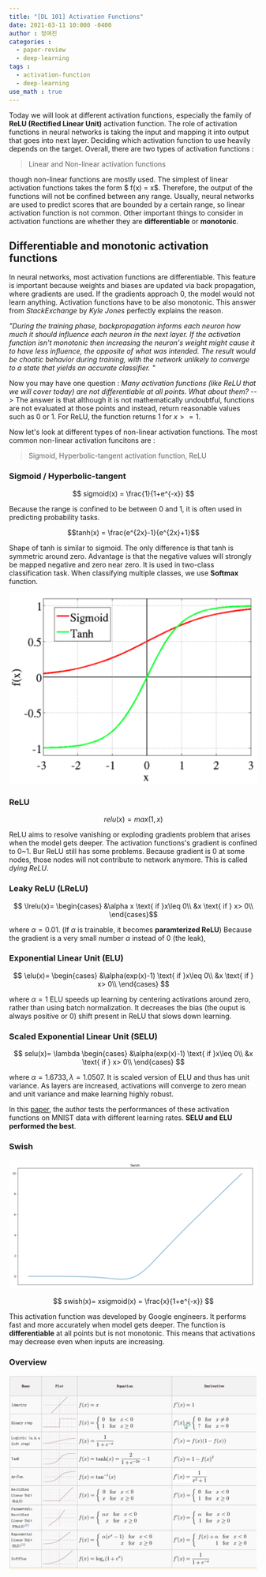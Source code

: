 ```yaml
---
title: "[DL 101] Activation Functions"
date: 2021-03-11 10:000 -0400
author : 정여진
categories :
  - paper-review
  - deep-learning
tags :
  - activation-function
  - deep-learning
use_math : true
---
```



Today we will look at different activation functions, especially the family of **ReLU (Rectified Linear Unit)** activation function. The role of activation functions in neural networks is taking the input and mapping it into output that goes into next layer. Deciding which  activation function to use heavily depends on the target. Overall, there are two types of activation functions :
> Linear and Non-linear activation functions

though non-linear functions are mostly used. The simplest of linear activation functions takes the form $ f(x) = x$. Therefore, the output of the functions will not be confined between any range. Usually, neural networks are used to predict scores that are bounded by a certain range, so linear activation function is not common. Other important things to  consider in activation functions are whether they are **differentiable** or **monotonic**. 

## Differentiable and monotonic activation functions
In neural networks, most activation functions are differentiable. This feature is important because weights and biases are updated via back propagation, where gradients are used. If the gradients approach 0, the model would not learn anything. Activation functions have to be also monotonic. This answer from _StackExchange_ by _Kyle Jones_ perfectly explains the reason.

*"During the training phase, backpropagation informs each neuron how much it should influence each neuron in the next layer. If the activation function isn't monotonic then increasing the neuron's weight might cause it to have less influence, the opposite of what was intended. The result would be choatic behavior during training, with the network unlikely to converge to a state that yields an accurate classifier. "*

Now you may have one question : _Many activation functions (like ReLU that we will cover today) are not differentiable at all points. What about them?_ --> The answer is that although it is not mathematically undoubtful, functions are not evaluated at those points and instead, return reasonable values such as 0 or 1. For ReLU, the function returns 1 for $x>=1$.

Now let's look at different types of non-linear activation functions. The most common non-linear activation funcitons are :
> Sigmoid, Hyperbolic-tangent activation function, ReLU


### Sigmoid / Hyperbolic-tangent 

$$ sigmoid(x) = \frac{1}{1+e^{-x}} $$

Because the range is confined to be between 0 and 1, it is often used in predicting probability tasks. 

$$tanh(x) = \frac{e^{2x}-1}{e^{2x}+1}$$

Shape of tanh is similar to sigmoid. The only difference is that tanh is symmetric around zero. Advantage is that the negative values will strongly be mapped negative and zero near zero. It is used in two-class classification task. When classifying multiple classes, we use **Softmax** function. 

![2021-03-06](/assets/2021-03-11-activation1.png)


### ReLU
$$ relu(x) = max(1,x) $$

ReLU aims to resolve vanishing or exploding gradients problem that arises when the model gets deeper. The activation functions's gradient is confined to 0~1. Bur ReLU still has some problems. Because gradient is 0 at some nodes, those nodes will not contribute to network anymore. This is called _dying ReLU_. 

### Leaky ReLU (LReLU)
$$
 \lrelu(x)=
\begin{cases}
 &\alpha x \text{ if }x\leq 0\\ 
 &x \text{ if } x> 0\\ 
\end{cases}$$

where $\alpha = 0.01$. (If $\alpha$ is trainable, it becomes **paramterized ReLU**) Because the gradient is a very small number $\alpha$ instead of 0 (the leak), 


### Exponential Linear Unit (ELU)

$$
 \elu(x)=
\begin{cases}
 &\alpha(exp(x)-1) \text{ if }x\leq 0\\ 
 &x \text{ if } x> 0\\ 
\end{cases}
$$

where $\alpha=1$
ELU speeds up learning by centering activations around zero, rather than using batch normalization. It decreases the bias (the ouput is always positive or 0) shift present in ReLU that slows down learning. 

### Scaled Exponential Linear Unit (SELU)
$$
 selu(x)= 
\lambda
\begin{cases}
 &\alpha(exp(x)-1) \text{ if }x\leq 0\\ 
 &x \text{ if } x> 0\\ 
\end{cases}
$$

where $\alpha = 1.6733, \lambda = 1.0507$. It is scaled version of ELU and thus has unit variance. As layers are increased, activations will converge to zero mean and unit variance and make learning highly robust.

In this [paper](https://arxiv.org/pdf/1804.02763.pdf), the author tests the perforrmances of these activation functions on MNIST data with different learning rates. **SELU and ELU performed the best**. 

### Swish

![2021-03-06](/assets/2021-03-11-activation2.png)

$$ swish(x)= xsigmoid(x) = \frac{x}{1+e^{-x}} $$

This activation function was developed by Google engineers. It performs fast and more accurately when model gets deeper. The function is **differentiable** at all points but is not monotonic. This means that activations may decrease even when inputs are increasing.


### Overview
![2021-03-06](/assets/2021-03-11-activation3.png)
